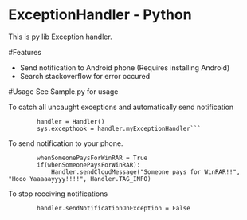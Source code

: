 # ExceptionHandler - Python
This is py lib Exception handler.

#Features
- Send notification to Android phone (Requires installing Android)
- Search stackoverflow for error occured

#Usage
See Sample.py for usage

To catch all uncaught exceptions and automatically send notification
```       
        handler = Handler()
        sys.excepthook = handler.myExceptionHandler```
```
To send notification to your phone.
```
        whenSomeonePaysForWinRAR = True
        if(whenSomeonePaysForWinRAR):
            Handler.sendCloudMessage("Someone pays for WinRAR!!", "Hooo Yaaaaayyyy!!!!", Handler.TAG_INFO)
```
To stop receiving notifications
```
        handler.sendNotificationOnException = False
```
